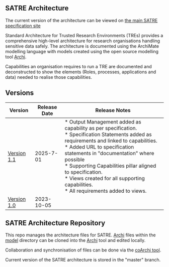 ## SATRE Architecture


The current version of the architecture can be viewed on [the main SATRE specification site](https://satre-specification.readthedocs.io/en/stable/architecture.html)

 Standard Architecture for Trusted Research Environments (TREs) provides a comprehensive high-level architecture for research organisations handling sensitive data safely. The architecture is documented using the ArchiMate modelling language with models created using the open source modelling tool [Archi](https://www.archimatetool.com/).

Capabilities an organisation requires to run a TRE are documented and deconstructed to show the elements (Roles, processes, applications and data) needed to realise those capabilities.

## Versions

Version | Release Date | Release Notes
--------|---------------|--------------
[Version 1.1](./Report_SATRE_1.1/index.html)| 2025-7-01| * Output Management added as capability as per specification.<br>* Specification Statements added as requirements and linked to capabilities.<br>* Added URL to specification statements in "documentation" where possible<br>* Supporting Capabilities pillar aligned to specification.<br>* Views created for all supporting capabilities.<br>* All requirements added to views.
[Version 1.0](./Report_SATRE_1.1/index.html) | 2023-10-05 | 

## SATRE Architecture Repository

This repo manages the architecture files for SATRE. [Archi](https://www.archimatetool.com/) files within the [model](https://github.com/sa-tre/satre-archimate/tree/master/model) directory can be cloned into the [Archi](https://www.archimatetool.com/) tool and edited locally.

Collaboration and synchronisation of files can be done via the [coArchi tool](https://github.com/archimatetool/archi-modelrepository-plugin/wiki).

Current version of the SATRE architecture is stored in the "master" branch. 